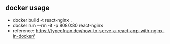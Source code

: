 ## docker usage

- docker build -t react-nginx .
- docker run --rm -it -p 8080:80 react-nginx
- reference: https://typeofnan.dev/how-to-serve-a-react-app-with-nginx-in-docker/
